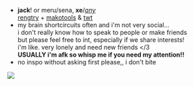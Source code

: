 - **jack**! or meru/sena, **xe**/[*any*](https://en.pronouns.page/@gigolo)  
[rengtry](https://rentry.org/scenario_liar) + [makotools](https://enstars.link/@matenrou) & [twt](https://mobile.twitter.com/toragic)  
- my brain shortcircuits often and i'm not very social...  
i don't really know how to speak to people or make friends  
but please feel free to int, especially if we share interests!  
i'm like. very lonely and need new friends </3  
**USUALLY i'm afk so whisp me if you need my attention!!**  
 - no inspo without asking first please,, i don't bite

![](https://cdn.discordapp.com/attachments/729124835296280689/1089073187712675850/image.jpeg)
